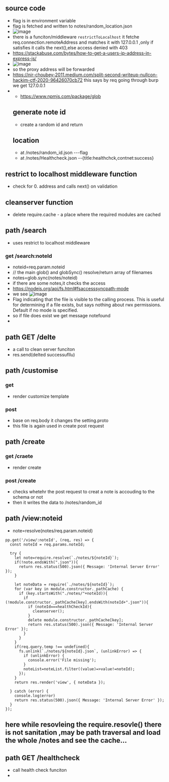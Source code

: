 ## source code
- flag is in environment variable
- flag is fetched and written to notes/random_location.json
- ![image](https://github.com/m0wn1ka/ctf_writeups/assets/127676379/752388bf-6570-4fdc-bfda-4955efd0efd0)
- there is a funciton/middleware `restrictToLocalhost` it fetche req.connection.remoteAddress and matches it with 127.0.0.1 ,only if
   satisfies it calls the next(),else access denied with 403
- https://stackabuse.com/bytes/how-to-get-a-users-ip-address-in-express-js/
- ![image](https://github.com/m0wn1ka/ctf_writeups/assets/127676379/bb052d25-a64c-4b6b-8b14-b6162ea8cbd6)
- so the proxy address will be forwarded
- https://nir-choubey-2011.medium.com/split-second-writeup-nullcon-hackim-ctf-2020-96426070cb72 this says by req going through burp we get 127.0.0.1
- - https://www.npmjs.com/package/glob
  ## generate note id
  - create a random id and return
  ## location
  - at /notes/random_id.json ---flag
  - at /notes/Healthcheck.json --{title:healthchck,contnet:success}

## restrict to localhost middleware function
- check for 0. address and calls next() on validation
## cleanserver function
- delete require.cache - a place where the required modules are cached
## path /search
- uses restrict to localhost middleware
### get /search:noteId
- noteid=req.param.noteid
- // the main glob() and globSync() resolve/return array of filenames
- notes=glob.sync(notes/noteid)
- if there are some notes,it checks the access
- https://nodejs.org/api/fs.html#fsaccesssyncpath-mode
- we see ![image](https://github.com/m0wn1ka/ctf_writeups/assets/127676379/ece179c4-b2c9-40ef-a0ad-39c3d43081e3)
- Flag indicating that the file is visible to the calling process. This is useful for determining if a file exists,
  but says nothing about rwx permissions. Default if no mode is specified.
- so if file does exist we get message notefound
- 
## path GET /delte
- a call to clean server funciton
- res.send(delted successufllu)

## path /customise
### get
- render customize template
### post
- base on req.body it changes the setting.proto
- this file is again used in create post request
## path /create
### get /craete
- render create
### post /create
- checks whetehr the post request to creat a note is accouding to the schema or not
- then it writes the data to /notes/random_id
## path /view:noteid
- note=resolve(notes/req.param.noteid)
```
pp.get('/view/:noteId', (req, res) => {
  const noteId = req.params.noteId;

  try {
    let note=require.resolve(`./notes/${noteId}`);
    if(!note.endsWith(".json")){
      return res.status(500).json({ Message: 'Internal Server Error' });
    }

    let noteData = require(`./notes/${noteId}`);
    for (var key in module.constructor._pathCache) {
      if (key.startsWith("./notes/"+noteId)){
        if (!module.constructor._pathCache[key].endsWith(noteId+".json")){
          if (noteId===healthCheckId){
            cleanserver();
          }
          delete module.constructor._pathCache[key];
          return res.status(500).json({ Message: 'Internal Server Error' });
        }
      }
    }
    if(req.query.temp !== undefined){
      fs.unlink(`./notes/${noteId}.json`, (unlinkError) => {
        if (unlinkError) {
          console.error('File missing');
        }
        noteList=noteList.filter((value)=>value!=noteId);
      });
    }
    return res.render('view', { noteData });

  } catch (error) {
    console.log(error)
    return res.status(500).json({ Message: 'Internal Server Error' });
  }
});
```
here  while resovleing the require.resovle() there is not sanitation ,may be path traversal and load the whole /notes and see the cache...
- 
## path GET /healthcheck
- call health check funciton
- 


##
